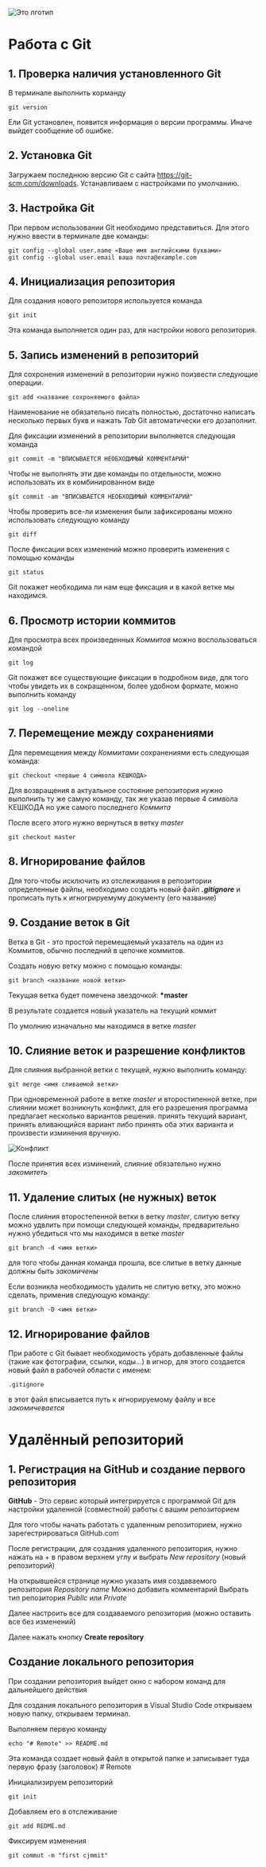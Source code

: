 ![Это лготип](Logotip.png)
# Работа с Git
## 1. Проверка наличия установленного Git
В терминале выполнить корманду
 ```
 git version
 ```
 Ели Git установлен, появится информация о версии программы. Иначе выйдет сообщение об ошибке.

 ## 2. Установка Git
 Загружаем последнюю версию Git с сайта https://git-scm.com/downloads.
 Устанавливаем с настройками по умолчанию.

 ## 3. Настройка Git

При первом использовании Git необходимо представиться. Для этого нужно ввести в терминале две команды:
```
git config --global user.name «Ваше имя английскими буквами»
git config --global user.email ваша почта@example.com
```
## 4. Инициализация репозитория
Для создания нового репозиторя используется команда
```
git init
```
Эта команда выполняется один раз, для настройки нового репозитория.

## 5. Запись изменений в репозиторий
Для сохронения изменений в репозитории нужно поизвести следующие операции.
```
git add <название сохроняемого файла>
```
Наименование не обязательно писать полностью, достаточно написать несколько первых букв и нажать *Tab* Git автоматически его дозаполнит.

Для фиксации изменений в репозитории выполняется следующая команда
```
git commit -m "ВПИСЫВАЕТСЯ НЕОБХОДИМЫЙ КОММЕНТАРИЙ"
```
Чтобы не выполнять эти две команды по отдельности, можно использовать их в комбинированном виде
```
git commit -am "ВПИСЫВАЕТСЯ НЕОБХОДИМЫЙ КОММЕНТАРИЙ"
```
Чтобы проверить все-ли изменения были зафиксированы можно использовать следующую команду
```
git diff
```
После фиксации всех изменений можно проверить изменения с помощью команды 
```
git status
```
Git покажет необходима ли нам еще фиксация и в какой ветке мы находимся.
## 6. Просмотр истории коммитов
Для просмотра всех произведенных *Коммитов* можно воспользоваться командой 
```
git log
```
Git покажет все существующие фиксации в подробном виде, для того чтобы увидеть их в сокращенном, более удобном формате, можно выполнить команду
```
git log --oneline 
```
## 7. Перемещение между сохранениями

Для перемещения между *Коммитами* сохранениями есть следующая команда:
```
git checkout <первые 4 символа КЕШКОДА>
```
Для возвращения в актуальное состояние репозитория нужно выполнить ту же самую команду, так же указав первые 4 символа КЕШКОДА но уже самого последнего *Коммита*

После всего этого нужно вернуться в ветку *master*
```
git checkout master
```

## 8. Игнорирование файлов
Для того чтобы исключить из отслеживания в репозитории определенные файлы, необходимо создать новый файл ***.gitignore*** и прописать путь к игногрируемуму документу (его название)

## 9. Создание веток в Git
Ветка в Git - это простой перемещаемый указатель на один из Коммитов, обычно последний в цепочке коммитов.

Создать новую ветку можно с помощью команды:
```
git branch <название новой ветки>
```
Текущая ветка будет помечена звездочкой: **\*master**

В результате создается новый указатель на текущий коммит

По умолнию изначально мы находимся в ветке *master*

## 10. Слияние веток и разрешение конфликтов
Для слияния выбранной ветки с текущей, нужно выполнить команду:
```
git merge <имя сливаемой ветки>
```
При одновременной работе в ветке *master* и второстипенной ветке, при слиянии может возникнуть конфликт, для его разрешения программа предлагает несколько вариантов решения. принять текущий вариант, принять вливающийся вариант либо принять оба этих варианта и произвести изминения вручную.

![Конфликт](merge.png)

После принятия всех изминений, слияние обязательно нужно *закомитеть*

## 11. Удаление слитых (не нужных) веток

После слияния второстепенной ветки в ветку *master*, слитую ветку можно удвлить при помощи следующей команды, предварительно нужно убедиться что мы находимся в ветке *master*
```
git branch -d <имя ветки>
```
для того чтобы данная команда прошла, все слитые в ветку данные должны быть *закомичены*

Если возникла необходимость удалить не слитую ветку, это можно сделать, применив следующую команду:
```
git branch -D <имя ветки>
```
## 12. Игнорирование файлов

При работе с Git бывает необходимость убрать добавленные файлы (такие как фотографии, ссылки, коды...) в игнор, для этого создается новый файл в рабочей области с именем:
```
.gitignore

```
в этот файл вписывается путь к игнорируемому файлу и все *закомичевается*

# Удалённый репозиторий

## 1. Регистрация на GitHub и создание первого репозитория

**GitHub** - Это сервис который интегрируется с программой Git для настройки удаленной (совместной) работы с вашим репозиторием

Для того чтобы начать работать с удаленным репозиторием, нужно зарегестрироваться GitHub.com 

После регистрации, для создания удаленного репозитория, нужно нажать на + в правом верхнем углу и выбрать *New repository* (новый репозиторий)

На открывшейся странице нужно указать имя создаваемого репозитория *Repository name* 
Можно добавить комментарий
Выбрать тип репозитория *Publlc* или *Private*

Далее настроить все для создаваемого репозитория (можно оставить все без изменений)

Далее нажать кнопку **Create repository**

## Создание локального репозитория

При создании репозитория выйдет окно с набором команд для дальнейшего действия

Для создания локального репозитория в Visual Studio Code открываем новую папку, открываем терминал.

Выполняем первую команду
~~~
echo "# Remote" >> README.md
~~~
Эта команда создает новый файл в открытой папке и записывает туда первую фразу (заголовок)  # Remote

Инициализируем репозиторий
~~~
git init
~~~
Добавляем его в отслеживание
~~~
git add REDME.md
~~~
Фиксируем изменения
~~~
git commut -m "first cjmmit"
~~~